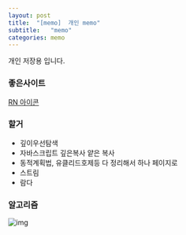 ```yaml
---
layout: post
title:  "[memo]  개인 memo"
subtitle:   "memo"
categories: memo
---
```

개인 저장용 입니다.


### 좋은사이트

[RN 아이콘](https://oblador.github.io/react-native-vector-icons/)


### 할거
- 깊이우선탐색
- 자바스크립트 깊은복사 얕은 복사
- 동적계획법, 유클리드호제등 다 정리해서 하나 페이지로
- 스트림
- 람다


### 알고리즘

![img](https://chung10kr.github.io/assets/img/2021-04-25-1.PNG)
